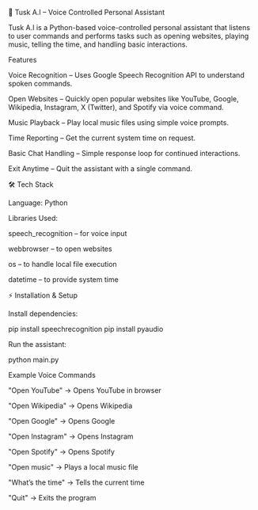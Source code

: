 🧠 Tusk A.I – Voice Controlled Personal Assistant

Tusk A.I is a Python-based voice-controlled personal assistant that listens to user commands and performs tasks such as opening websites, playing music, telling the time, and handling basic interactions.

 Features

 Voice Recognition – Uses Google Speech Recognition API to understand spoken commands.

 Open Websites – Quickly open popular websites like YouTube, Google, Wikipedia, Instagram, X (Twitter), and Spotify via voice command.

 Music Playback – Play local music files using simple voice prompts.

 Time Reporting – Get the current system time on request.

 Basic Chat Handling – Simple response loop for continued interactions.

 Exit Anytime – Quit the assistant with a single command.

🛠 Tech Stack

Language: Python

Libraries Used:

speech_recognition – for voice input

webbrowser – to open websites

os – to handle local file execution

datetime – to provide system time


⚡ Installation & Setup

 Install dependencies:

pip install speechrecognition
pip install pyaudio


Run the assistant:

python main.py

 Example Voice Commands

"Open YouTube" → Opens YouTube in browser

"Open Wikipedia" → Opens Wikipedia

"Open Google" → Opens Google

"Open Instagram" → Opens Instagram

"Open Spotify" → Opens Spotify

"Open music" → Plays a local music file

"What’s the time" → Tells the current time

"Quit" → Exits the program
